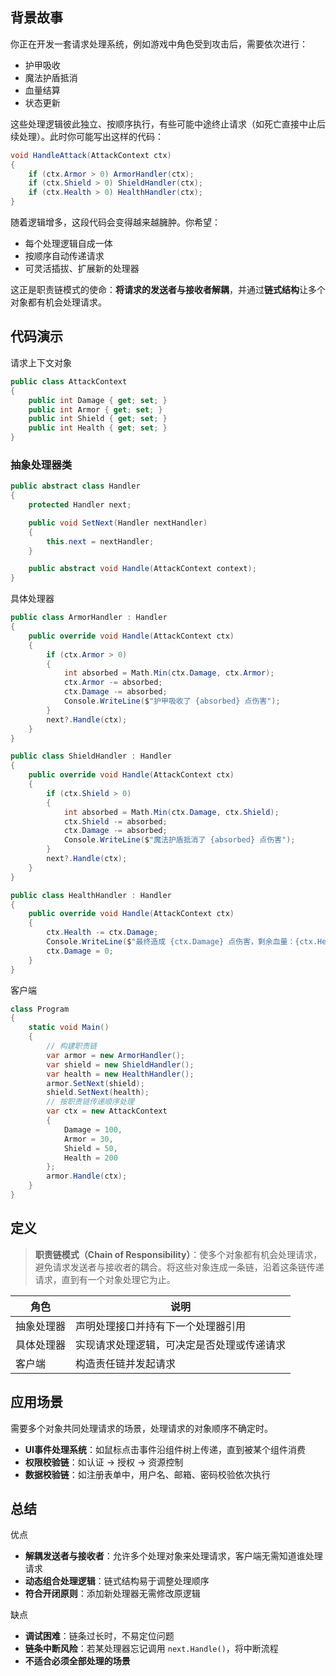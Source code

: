 ## 背景故事

你正在开发一套请求处理系统，例如游戏中角色受到攻击后，需要依次进行：

- 护甲吸收
- 魔法护盾抵消
- 血量结算
- 状态更新

这些处理逻辑彼此独立、按顺序执行，有些可能中途终止请求（如死亡直接中止后续处理）。此时你可能写出这样的代码：

```cs
void HandleAttack(AttackContext ctx)
{
    if (ctx.Armor > 0) ArmorHandler(ctx);
    if (ctx.Shield > 0) ShieldHandler(ctx);
    if (ctx.Health > 0) HealthHandler(ctx);
}
```

随着逻辑增多，这段代码会变得越来越臃肿。你希望：

- 每个处理逻辑自成一体
- 按顺序自动传递请求
- 可灵活插拔、扩展新的处理器

这正是职责链模式的使命：**将请求的发送者与接收者解耦**，并通过**链式结构**让多个对象都有机会处理请求。

## 代码演示

请求上下文对象

```cs
public class AttackContext
{
    public int Damage { get; set; }
    public int Armor { get; set; }
    public int Shield { get; set; }
    public int Health { get; set; }
}
```

### 抽象处理器类

```cs
public abstract class Handler
{
    protected Handler next;

    public void SetNext(Handler nextHandler)
    {
        this.next = nextHandler;
    }

    public abstract void Handle(AttackContext context);
}
```

具体处理器

```cs
public class ArmorHandler : Handler
{
    public override void Handle(AttackContext ctx)
    {
        if (ctx.Armor > 0)
        {
            int absorbed = Math.Min(ctx.Damage, ctx.Armor);
            ctx.Armor -= absorbed;
            ctx.Damage -= absorbed;
            Console.WriteLine($"护甲吸收了 {absorbed} 点伤害");
        }
        next?.Handle(ctx);
    }
}

public class ShieldHandler : Handler
{
    public override void Handle(AttackContext ctx)
    {
        if (ctx.Shield > 0)
        {
            int absorbed = Math.Min(ctx.Damage, ctx.Shield);
            ctx.Shield -= absorbed;
            ctx.Damage -= absorbed;
            Console.WriteLine($"魔法护盾抵消了 {absorbed} 点伤害");
        }
        next?.Handle(ctx);
    }
}

public class HealthHandler : Handler
{
    public override void Handle(AttackContext ctx)
    {
        ctx.Health -= ctx.Damage;
        Console.WriteLine($"最终造成 {ctx.Damage} 点伤害，剩余血量：{ctx.Health}");
        ctx.Damage = 0;
    }
}
```

客户端

```cs
class Program
{
    static void Main()
    {
	    // 构建职责链
        var armor = new ArmorHandler();
        var shield = new ShieldHandler();
        var health = new HealthHandler();
        armor.SetNext(shield);
        shield.SetNext(health);
		// 按职责链传递顺序处理
        var ctx = new AttackContext
        {
            Damage = 100,
            Armor = 30,
            Shield = 50,
            Health = 200
        };
        armor.Handle(ctx);
    }
}
```

## 定义

> **职责链模式（Chain of Responsibility）**：使多个对象都有机会处理请求，避免请求发送者与接收者的耦合。将这些对象连成一条链，沿着这条链传递请求，直到有一个对象处理它为止。

<import filepath="./UML/13.puml" />

|角色|说明|
|---|---|
|抽象处理器|声明处理接口并持有下一个处理器引用|
|具体处理器|实现请求处理逻辑，可决定是否处理或传递请求|
|客户端|构造责任链并发起请求|

## 应用场景

需要多个对象共同处理请求的场景，处理请求的对象顺序不确定时。

- **UI事件处理系统**：如鼠标点击事件沿组件树上传递，直到被某个组件消费
- **权限校验链**：如认证 → 授权 → 资源控制
- **数据校验链**：如注册表单中，用户名、邮箱、密码校验依次执行

## 总结

优点

- **解耦发送者与接收者**：允许多个处理对象来处理请求，客户端无需知道谁处理请求
- **动态组合处理逻辑**：链式结构易于调整处理顺序
- **符合开闭原则**：添加新处理器无需修改原逻辑

缺点

- **调试困难**：链条过长时，不易定位问题
- **链条中断风险**：若某处理器忘记调用 `next.Handle()`，将中断流程
- **不适合必须全部处理的场景**